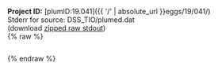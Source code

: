 **Project ID:** [plumID:19.041]({{ '/' | absolute_url }}eggs/19/041/)  
Stderr for source:  DSS_TIO/plumed.dat   
(download [zipped raw stdout](plumed.dat.plumed_master.stdout.txt.zip))  
{% raw %}
<pre>
</pre>
{% endraw %}
